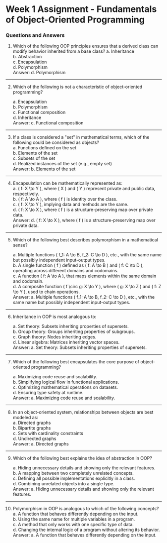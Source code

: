 # Week 1 Assignment -  Fundamentals of Object-Oriented Programming
### Questions and Answers
1. Which of the following OOP principles ensures that a derived class can modify behavior inherited from a base class?
     a. Inheritance  
     b. Abstraction  
     c. Encapsulation  
     d. Polymorphism  
   Answer: d. Polymorphism
---
2. Which of the following is not a characteristic of object-oriented programming?

     a. Encapsulation  
     b. Polymorphism  
     c. Functional composition  
     d. Inheritance  
Answer: c. Functional composition
---
3. If a class is considered a "set" in mathematical terms, which of the following could be considered as objects?  
     a. Functions defined on the set  
     b. Elements of the set  
     c. Subsets of the set  
     d. Realized instances of the set (e.g., empty set)  
   Answer:  b. Elements of the set  
---
4. Encapsulation can be mathematically represented as:  
     a. \( f: X \to Y \), where \( X \) and \( Y \) represent private and public data, respectively.  
     b. \( f: A \to A \), where \( f \) is identity over the class.  
     c. \( f: X \to Y \), implying data and methods are the same.  
     d. \( f: X \to X \), where \( f \) is a structure-preserving map over private data.  
   Answer: d. \( f: X \to X \), where \( f \) is a structure-preserving map over private data.
---
5. Which of the following best describes polymorphism in a mathematical sense?  

     a. Multiple functions \( f_1: A \to B, f_2: C \to D \), etc., with the same name but possibly independent input-output types.  
     b. A single function \( f \) defined as \( f: A \to B \) and \( f: C \to D \), operating across different domains and codomains.  
     c. A function \( f: A \to A \), that maps elements within the same domain and codomain.  
     d. A composite function \( f \circ g: X \to Y \), where \( g: X \to Z \) and \( f: Z \to Y \), used to chain operations.  
   Answer: a. Multiple functions \( f_1: A \to B, f_2: C \to D \), etc., with the same name but possibly independent input-output types.
---
6. Inheritance in OOP is most analogous to:  

     a. Set theory: Subsets inheriting properties of supersets.  
     b. Group theory: Groups inheriting properties of subgroups.  
     c. Graph theory: Nodes inheriting edges.  
     d. Linear algebra: Matrices inheriting vector spaces.  
   Answer: a. Set theory: Subsets inheriting properties of supersets.
---
7. Which of the following best encapsulates the core purpose of object-oriented programming?  

     a. Maximizing code reuse and scalability.  
     b. Simplifying logical flow in functional applications.  
     c. Optimizing mathematical operations on datasets.  
     d. Ensuring type safety at runtime.  
     Answer: a. Maximizing code reuse and scalability.
---
8. In an object-oriented system, relationships between objects are best modeled as:  
     a. Directed graphs  
     b. Bipartite graphs  
     c. Sets with cardinality constraints  
     d. Undirected graphs  
   Answer: a. Directed graphs
---
9. Which of the following best explains the idea of abstraction in OOP?  

     a. Hiding unnecessary details and showing only the relevant features.  
     b. A mapping between two completely unrelated concepts.  
     c. Defining all possible implementations explicitly in a class.  
     d. Combining unrelated objects into a single type.  
  Answer: a. Hiding unnecessary details and showing only the relevant features.
---
10. Polymorphism in OOP is analogous to which of the following concepts?  
      a. A function that behaves differently depending on the input.  
      b. Using the same name for multiple variables in a program.  
      c. A method that only works with one specific type of data.  
      d. Changing the internal logic of a program without altering its behavior.  
     Answer: a. A function that behaves differently depending on the input.
